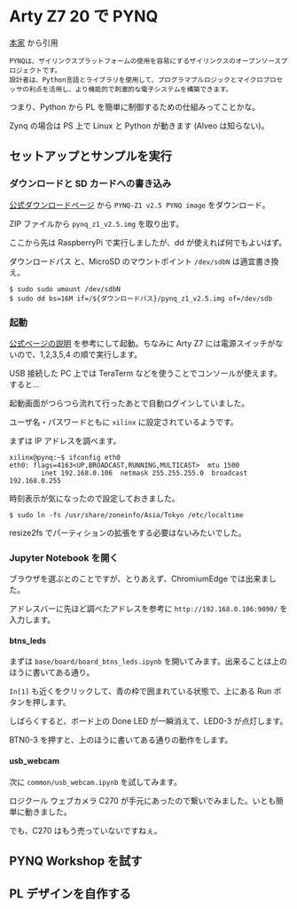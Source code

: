 # Arty Z7 20 で PYNQ

[本家](http://www.pynq.io/) から引用

```
PYNQは、ザイリンクスプラットフォームの使用を容易にするザイリンクスのオープンソースプロジェクトです。
設計者は、Python言語とライブラリを使用して、プログラマブルロジックとマイクロプロセッサの利点を活用し、より機能的で刺激的な電子システムを構築できます。
```

つまり、Python から PL を簡単に制御するための仕組みってことかな。

Zynq の場合は PS 上で Linux と Python が動きます (Alveo は知らない)。

## セットアップとサンプルを実行

### ダウンロードと SD カードへの書き込み

[公式ダウンロードページ](http://www.pynq.io/board.html) から `PYNQ-Z1 v2.5 PYNQ image` をダウンロード。

ZIP ファイルから `pynq_z1_v2.5.img` を取り出す。

ここから先は RaspberryPi で実行しましたが、dd が使えれば何でもよいはず。

ダウンロードパス と、MicroSD のマウントポイント `/dev/sdbN` は適宜書き換え。

```
$ sudo sudo umount /dev/sdbN
$ sudo dd bs=16M if=/${ダウンロードパス}/pynq_z1_v2.5.img of=/dev/sdb
```

### 起動

[公式ページの説明](https://pynq.readthedocs.io/en/latest/getting_started/pynq_z1_setup.html#board-setup) を参考にして起動。ちなみに Arty Z7 には電源スイッチがないので、1,2,3,5,4 の順で実行します。

USB 接続した PC 上では TeraTerm などを使うことでコンソールが使えます。すると…

起動画面がつらつら流れて行ったあとで自動ログインしていました。

ユーザ名・パスワードともに `xilinx` に設定されているようです。

まずは IP アドレスを調べます。

```
xilinx@pynq:~$ ifconfig eth0
eth0: flags=4163<UP,BROADCAST,RUNNING,MULTICAST>  mtu 1500
        inet 192.168.0.106  netmask 255.255.255.0  broadcast 192.168.0.255
```

時刻表示が気になったので設定しておきました。

```
$ sudo ln -fs /usr/share/zoneinfo/Asia/Tokyo /etc/localtime
```

resize2fs でパーティションの拡張をする必要はないみたいでした。

### Jupyter Notebook を開く

ブラウザを選ぶとのことですが、とりあえず、ChromiumEdge では出来ました。

アドレスバーに先ほど調べたアドレスを参考に `http://192.168.0.106:9090/` を入力します。

#### btns_leds

まずは `base/board/board_btns_leds.ipynb` を開いてみます。出来ることは上のほうに書いてある通り。

`In[1]` も近くをクリックして、青の枠で囲まれている状態で、上にある Run ボタンを押します。

しばらくすると、ボード上の Done LED が一瞬消えて、LED0-3 が点灯します。

BTN0-3 を押すと、上のほうに書いてある通りの動作をします。

#### usb_webcam

次に `common/usb_webcam.ipynb` を試してみます。

ロジクール ウェブカメラ C270 が手元にあったので繋いでみました。いとも簡単に動きました。

でも、C270 はもう売っていないですねぇ。

## PYNQ Workshop を試す

<!--[PYNQ_Workshop](https://github.com/Xilinx/PYNQ_Workshop) をいくつか試してみます。-->

### <!--ファイル転送-->

<!--エクスプローラーのアドレスバー(？) に `\\192.168.0.106\xilinx` を入力するとファイルのアクセスができます。-->

<!--先の github からダウンロードしてきたファイルを転送します。-->

### <!--サンプルを実行する-->

#### <!--mmio-->

<!--Session_4/3_mmio.ipynb-->

#### <!--Memory Allocation-->

<!--Session_4/4_basic_xlnk_example.ipynb-->

#### <!--DMA tutorial-->

<!--Session_4/6_dma_tutorial.ipynb-->

#### <!--今はやらないけど MicroBlaze program-->

<!--MicroBlaze のプログラムを送り込んで実行することもできそう-->

<!--Session_4/5_xlnk_with_pl_master_example.ipynb-->

## PL デザインを自作する

<!--PL 上の BRAM に DMA を使ってアクセスする-->

<!--PL 上の 行列乗算器(1)を使う-->

<!--PL 上の 行列乗算器(4)を使う-->